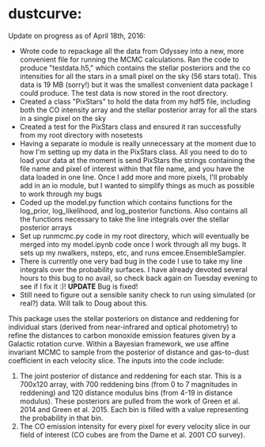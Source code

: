 # dustcurve:

Update on progress as of April 18th, 2016: 
- Wrote code to repackage all the data from Odyssey into a new, more convenient file for running the MCMC calculations. Ran the code to produce "testdata.h5," which contains the stellar posteriors and the co intensities for all the stars in a small pixel on the sky (56 stars total). This data is 19 MB (sorry!) but it was the smallest convenient data package I could produce. The test data is now stored in the root directory. 
- Created a class "PixStars" to hold the data from my hdf5 file, including both the CO intensity array and the stellar posterior array for all the stars in a single pixel on the sky
- Created a test for the PixStars class and ensured it ran successfully from my root directory with nosetests
- Having a separate io module is really unnecessary at the moment due to how I'm setting up my data in the PixStars class. All you need to do to load your data at the moment is send PixStars the strings containing the file name and pixel of interest within that file name, and you have the data loaded in one line.  Once I add more and more pixels, I'll probably add in an io module, but I wanted to simplify things as much as possible to work through my bugs
- Coded up the model.py function which contains functions for the log_prior, log_likelihood, and log_posterior functions. Also contains all the functions necessary to take the line integrals over the stellar posterior arrays
- Set up runmcmc.py code in my root directory, which will eventually be merged into my model.ipynb code once I work through all my bugs. It sets up my nwalkers, nsteps, etc, and runs emcee.EnsembleSampler. 
- There is currently one very bad bug in the code I use to take my line integrals over the probability surfaces. I have already devoted several hours to this bug to no avail, so check back again on Tuesday evening to see if I fix it :)! **UPDATE** Bug is fixed!
- Still need to figure out a sensible sanity check to run using simulated (or real?) data. Will talk to Doug about this. 

This package uses the stellar posteriors on distance and reddening for individual stars (derived from near-infrared and optical photometry) to refine the distances to carbon monoxide emission features given by a Galactic rotation curve. Within a Bayesian framework, we use affine invariant MCMC to sample from the posterior of distance and gas-to-dust coefficient in each velocity slice. The inputs into the code include:  

1) The joint posterior of distance and reddening for each star. This is a 700x120 array, with 700 reddening bins (from 0 to 7 magnitudes in reddening) and 120 distance modulus bins (from 4-19 in distance modulus). These posteriors are pulled from the work of Green et al. 2014 and Green et al. 2015.  Each bin is filled with a value representing the probability in that bin.  
2) The CO emission intensity for every pixel for every velocity slice in our field of interest (CO cubes are from the Dame et al. 2001 CO survey).  

